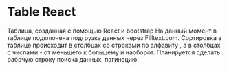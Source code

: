 # Table React
 Таблица, созданная с помощью React и bootstrap
 На данный момент в таблице подключена подгрузка данных через Filltext.com. Сортировка в таблице происходит в столбцах со строками по алфавиту , а в столбцах с числами - от меньшего к большему и наоборот.
 Планируется сделать рабочую строку поиска данных, пагинацию.
 
